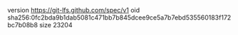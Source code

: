 version https://git-lfs.github.com/spec/v1
oid sha256:0fc2bda9b1dab5081c471bb7b845dcee9ce5a7b7ebd535560183f172bc7b08b8
size 23204
